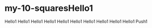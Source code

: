 # my-10-squaresHello1 
Hello1 
Hello1 
Hello1 
Hello1 
Hello1 
Hello1 
Hello1 
Hello1 
Hello1 
Hello1 
Push1 
